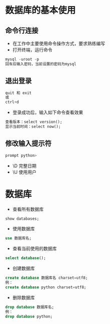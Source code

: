 数据库的基本使用  
====

## 命令行连接  
- 在工作中主要使用命令操作方式，要求熟练编写  
- 打开终端，运行命令  
```SQL
mysql -uroot -p
回车后输入密码，当前设置的密码为mysql
```

## 退出登录  
```SQL
quit 和 exit
或
ctrl+d
```  

- 登录成功后，输入如下命令查看效果  
```SQL   
查看版本：select version();
显示当前时间：select now();
```

##  修改输入提示符  
```SQL 
prompt python>
```

- \D 完整日期  
- \U 使用用户  


数据库
==== 

- 查看所有数据库  
```SQL 
show databases;
```

- 使用数据库
```SQL 
use 数据库名;
```

- 查看当前使用的数据库
```SQL 
select database();
```

- 创建数据库
```SQL 
create database 数据库名 charset=utf8;
例：
create database python charset=utf8;
```

- 删除数据库
```SQL 
drop database 数据库名;
例：
drop database python;
```






